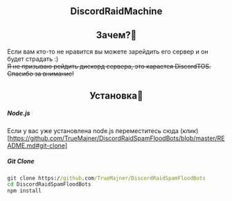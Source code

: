 <h2 align="center">DiscordRaidMachine</h2> 

<h2 align="center">Зачем?🤔</h2> 

Если вам кто-то не нравится вы можете зарейдить его сервер и он будет страдать :)  
~~Я не призываю рейдить дискорд сервера, это карается DiscordTOS. Спасибо за внимание!~~  

<h2 align="center">Установка🔧</h2> 

##### Node.js
Если у вас уже установлена node.js переместитесь сюда (*клик*)[https://github.com/TrueMajner/DiscordRaidSpamFloodBots/blob/master/README.md#git-clone]

##### Git Clone
```cmd
git clone https://github.com/TrueMajner/DiscordRaidSpamFloodBots
cd DiscordRaidSpamFloodBots
npm install
```
